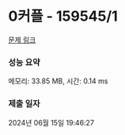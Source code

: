 # 0커플 - 159545/1 

[문제 링크](https://level.goorm.io/exam/159545/0%EC%BB%A4%ED%94%8C/quiz/1) 

### 성능 요약

메모리: 33.85 MB, 시간: 0.14 ms

### 제출 일자

2024년 06월 15일 19:46:27

